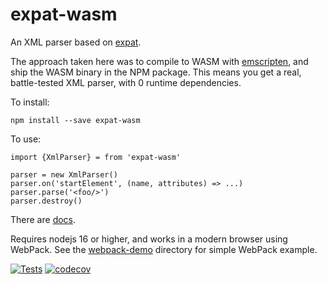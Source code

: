 # expat-wasm

An XML parser based on [expat](https://github.com/libexpat/libexpat).

The approach taken here was to compile to WASM with
[emscripten](https://kripken.github.io/emscripten-site/index.html),
and ship the WASM binary in the NPM package.  This means you get a real,
battle-tested XML parser, with 0 runtime dependencies.

To install:

    npm install --save expat-wasm

To use:

    import {XmlParser} = from 'expat-wasm'

    parser = new XmlParser()
    parser.on('startElement', (name, attributes) => ...)
    parser.parse('<foo/>')
    parser.destroy()

There are [docs](https://hildjj.github.io/expat-wasm/).

Requires nodejs 16 or higher, and works in a modern browser using WebPack.  See
the [webpack-demo](https://github.com/hildjj/expat-wasm/tree/master/webpack-demo)
directory for simple WebPack example.

[![Tests](https://github.com/hildjj/expat-wasm/actions/workflows/node.js.yml/badge.svg)](https://github.com/hildjj/expat-wasm/actions/workflows/node.js.yml)
[![codecov](https://codecov.io/gh/hildjj/expat-wasm/branch/master/graph/badge.svg?token=GQ5IHsZb8S)](https://codecov.io/gh/hildjj/expat-wasm)
